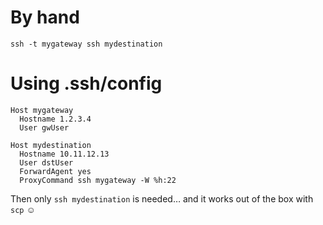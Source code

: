 # By hand 
`ssh -t mygateway ssh mydestination`
# Using .ssh/config 
```
Host mygateway
  Hostname 1.2.3.4
  User gwUser

Host mydestination
  Hostname 10.11.12.13
  User dstUser
  ForwardAgent yes
  ProxyCommand ssh mygateway -W %h:22
```

Then only `ssh mydestination` is needed… and it works out of the box with `scp` ☺
